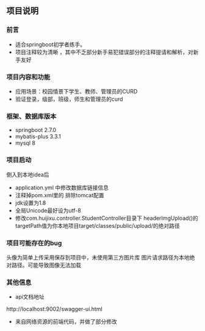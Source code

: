 ## 项目说明

### 前言

- 适合springboot初学者练手。
- 项目注释较为清晰 ，其中不乏部分新手易犯错误部分的注释提请和解析，对新手友好

### 项目内容和功能

- 应用场景：校园情景下学生、教师、管理员的CURD
- 验证登录，级部，班级，师生和管理员的curd

### 框架、数据库版本

- springboot 2.7.0
- mybatis-plus 3.3.1
- mysql 8

### 项目启动

倒入到本地idea后

- application.yml 中修改数据库链接信息
- 注释掉pom.xml里的 排除tomcat配置
- jdk设置为1.8
- 全局Unicode最好设为utf-8
- 修改com.huijixu.controller.StudentController目录下 headerImgUpload()的targetPath值为你本地项目target/classes/public/upload/的绝对路径

### 项目可能存在的bug

头像为简单上传采用保存到项目中，未使用第三方图片库 图片请求路径为本地绝对路径。可能导致图像无法加载

### 其他信息

- api文档地址

http://localhost:9002/swagger-ui.html
- 来自网络资源的前端代码，并做了部分修改 

